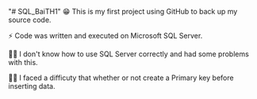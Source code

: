 "# SQL_BaiTH1" 
😁 This is my first project using GitHub to back up my source code.

⚡ Code was written and executed on Microsoft SQL Server.

🤷‍♂️ I don't know how to use SQL Server correctly and had some problems with this. 

🤦‍♂️ I faced a difficuty that whether or not create a Primary key before inserting data. 
